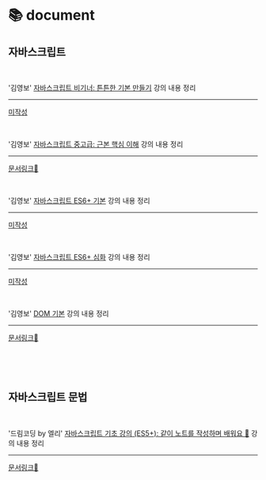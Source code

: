 # 📚 document

## 자바스크립트

<BR>

'김영보' [자바스크립트 비기너: 튼튼한 기본 만들기](https://www.inflearn.com/course/%EC%9E%90%EB%B0%94%EC%8A%A4%ED%81%AC%EB%A6%BD%ED%8A%B8-%EB%B9%84%EA%B8%B0%EB%84%88 ) 강의 내용 정리 

---

[미작성]()
<!-- [문서링크📃]() -->

<BR>

'김영보' [자바스크립트 중고급: 근본 핵심 이해](https://www.inflearn.com/course/%EC%9E%90%EB%B0%94%EC%8A%A4%ED%81%AC%EB%A6%BD%ED%8A%B8-%EC%A4%91%EA%B3%A0%EA%B8%89/dashboard ) 강의 내용 정리

---

[문서링크📃](https://github.com/sungchul09/document/blob/master/js/vanilla2/javascript2.md)

<BR>

'김영보' [자바스크립트 ES6+ 기본](https://www.inflearn.com/course/%EC%9E%90%EB%B0%94%EC%8A%A4%ED%81%AC%EB%A6%BD%ED%8A%B8-es6-%EA%B8%B0%EB%B3%B8 ) 강의 내용 정리

---

[미작성]()
<!-- [문서링크📃](https://mahogany-wineberry-412.notion.site/DOM-3cce6f615ad94532affde244ce5fed89) -->


<BR>

'김영보' [자바스크립트 ES6+ 심화](https://www.inflearn.com/course/%EC%9E%90%EB%B0%94%EC%8A%A4%ED%81%AC%EB%A6%BD%ED%8A%B8-es6-%EC%8B%AC%ED%99%94 ) 강의 내용 정리

---

[미작성]()
<!-- [문서링크📃](https://mahogany-wineberry-412.notion.site/DOM-3cce6f615ad94532affde244ce5fed89) -->


<BR>

'김영보' [DOM 기본](https://www.inflearn.com/course/dom-%EA%B8%B0%EB%B3%B8/dashboard ) 강의 내용 정리

---

[문서링크📃](https://mahogany-wineberry-412.notion.site/DOM-3cce6f615ad94532affde244ce5fed89)

<BR>
<BR>
<BR>

## 자바스크립트 문법

<BR>

'드림코딩 by 엘리' [자바스크립트 기초 강의 (ES5+): 같이 노트를 작성하며 배워요 📒](https://www.youtube.com/playlist?list=PLv2d7VI9OotTVOL4QmPfvJWPJvkmv6h-2) 강의 내용 정리

---

[문서링크📃](https://mahogany-wineberry-412.notion.site/50c1609d1bf649688e6bed3d13699153)
 